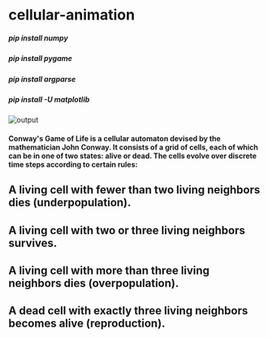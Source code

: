 # cellular-animation

##### pip install numpy
##### pip install pygame
##### pip install argparse
##### pip install -U matplotlib

![output](https://github.com/rohinimohan14/cellular-animation/blob/main/cellular.png)

#### Conway's Game of Life is a cellular automaton devised by the mathematician John Conway. It consists of a grid of cells, each of which can be in one of two states: alive or dead. The cells evolve over discrete time steps according to certain rules:

## A living cell with fewer than two living neighbors dies (underpopulation).
## A living cell with two or three living neighbors survives.
## A living cell with more than three living neighbors dies (overpopulation).
## A dead cell with exactly three living neighbors becomes alive (reproduction).
